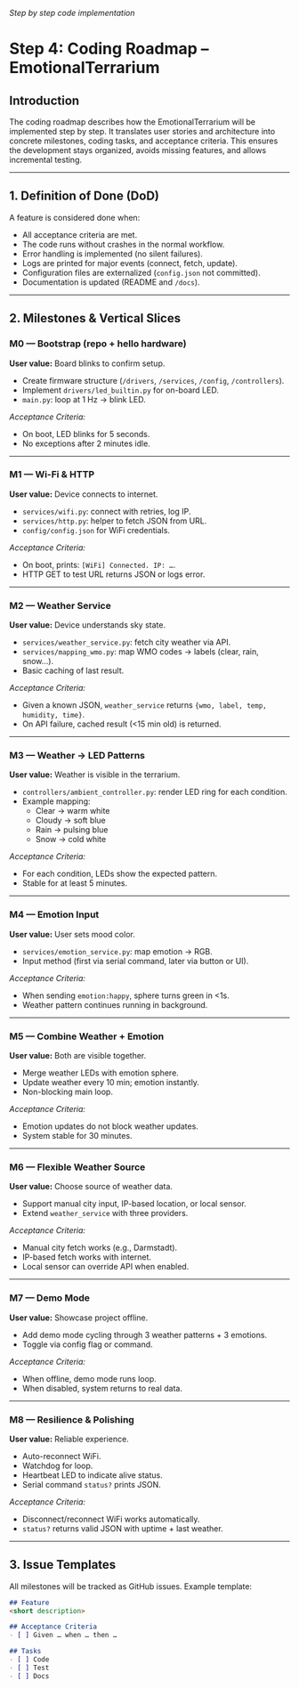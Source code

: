 *Step by step code implementation*

# Step 4: Coding Roadmap – EmotionalTerrarium

## Introduction

The coding roadmap describes how the EmotionalTerrarium will be implemented step by step.
It translates user stories and architecture into concrete milestones, coding tasks, and acceptance criteria.
This ensures the development stays organized, avoids missing features, and allows incremental testing.

---

## 1. Definition of Done (DoD)

A feature is considered done when:

- All acceptance criteria are met.
- The code runs without crashes in the normal workflow.
- Error handling is implemented (no silent failures).
- Logs are printed for major events (connect, fetch, update).
- Configuration files are externalized (`config.json` not committed).
- Documentation is updated (README and `/docs`).

---

## 2. Milestones & Vertical Slices

### M0 — Bootstrap (repo + hello hardware)

**User value:** Board blinks to confirm setup.

- Create firmware structure (`/drivers`, `/services`, `/config`, `/controllers`).
- Implement `drivers/led_builtin.py` for on-board LED.
- `main.py`: loop at 1 Hz → blink LED.

*Acceptance Criteria:*

- On boot, LED blinks for 5 seconds.
- No exceptions after 2 minutes idle.

---

### M1 — Wi-Fi & HTTP

**User value:** Device connects to internet.

- `services/wifi.py`: connect with retries, log IP.
- `services/http.py`: helper to fetch JSON from URL.
- `config/config.json` for WiFi credentials.

*Acceptance Criteria:*

- On boot, prints: `[WiFi] Connected. IP: …`.
- HTTP GET to test URL returns JSON or logs error.

---

### M2 — Weather Service

**User value:** Device understands sky state.

- `services/weather_service.py`: fetch city weather via API.
- `services/mapping_wmo.py`: map WMO codes → labels (clear, rain, snow…).
- Basic caching of last result.

*Acceptance Criteria:*

- Given a known JSON, `weather_service` returns `{wmo, label, temp, humidity, time}`.
- On API failure, cached result (<15 min old) is returned.

---

### M3 — Weather → LED Patterns

**User value:** Weather is visible in the terrarium.

- `controllers/ambient_controller.py`: render LED ring for each condition.
- Example mapping:
  - Clear → warm white
  - Cloudy → soft blue
  - Rain → pulsing blue
  - Snow → cold white

*Acceptance Criteria:*

- For each condition, LEDs show the expected pattern.
- Stable for at least 5 minutes.

---

### M4 — Emotion Input

**User value:** User sets mood color.

- `services/emotion_service.py`: map emotion → RGB.
- Input method (first via serial command, later via button or UI).

*Acceptance Criteria:*

- When sending `emotion:happy`, sphere turns green in <1s.
- Weather pattern continues running in background.

---

### M5 — Combine Weather + Emotion

**User value:** Both are visible together.

- Merge weather LEDs with emotion sphere.
- Update weather every 10 min; emotion instantly.
- Non-blocking main loop.

*Acceptance Criteria:*

- Emotion updates do not block weather updates.
- System stable for 30 minutes.

---

### M6 — Flexible Weather Source

**User value:** Choose source of weather data.

- Support manual city input, IP-based location, or local sensor.
- Extend `weather_service` with three providers.

*Acceptance Criteria:*

- Manual city fetch works (e.g., Darmstadt).
- IP-based fetch works with internet.
- Local sensor can override API when enabled.

---

### M7 — Demo Mode

**User value:** Showcase project offline.

- Add demo mode cycling through 3 weather patterns + 3 emotions.
- Toggle via config flag or command.

*Acceptance Criteria:*

- When offline, demo mode runs loop.
- When disabled, system returns to real data.

---

### M8 — Resilience & Polishing

**User value:** Reliable experience.

- Auto-reconnect WiFi.
- Watchdog for loop.
- Heartbeat LED to indicate alive status.
- Serial command `status?` prints JSON.

*Acceptance Criteria:*

- Disconnect/reconnect WiFi works automatically.
- `status?` returns valid JSON with uptime + last weather.

---

## 3. Issue Templates

All milestones will be tracked as GitHub issues.
Example template:

```markdown
## Feature
<short description>

## Acceptance Criteria
- [ ] Given … when … then …

## Tasks
- [ ] Code
- [ ] Test
- [ ] Docs
```
